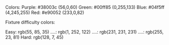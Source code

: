 Colors:
Purple: #38003c	(56,0,60)
Green: 	#00ff85	(0,255,133)
Blue: #04f5ff	(4,245,255)
Red: 	#e90052	(233,0,82)

Fixture difficulty colors: 

Easy: rgb(55, 85, 35)
....: rgb(1, 252, 122)
....: rgb(231, 231, 231)
....: rgb(255, 23, 81)
Hard: rgb(128, 7, 45)


